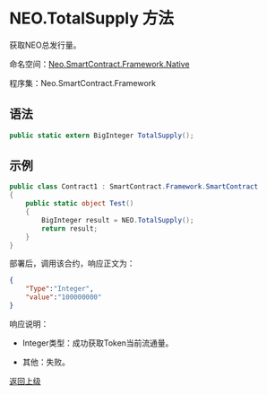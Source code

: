# NEO.TotalSupply 方法

获取NEO总发行量。

命名空间：[Neo.SmartContract.Framework.Native](../../native/index.md)

程序集：Neo.SmartContract.Framework

## 语法

```cs
public static extern BigInteger TotalSupply();
```

## 示例

```cs
public class Contract1 : SmartContract.Framework.SmartContract
{
    public static object Test()
    {
        BigInteger result = NEO.TotalSupply();
        return result;
    }
}
```

部署后，调用该合约，响应正文为：

```json
{
	"Type":"Integer",
	"value":"100000000"
}
```

响应说明：

- Integer类型：成功获取Token当前流通量。

- 其他：失败。

[返回上级](index.md)